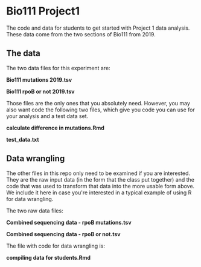 # Bio111 Project1
The code and data for students to get started with Project 1 data analysis.
These data come from the two sections of Bio111 from 2019.

## The data

The two data files for this experiment are:

**Bio111 mutations 2019.tsv**

**Bio111 rpoB or not 2019.tsv**

Those files are the only ones that you absolutely need. However, you may also want code the following two files, which give you code you can use for your analysis and a test data set. 

**calculate difference in mutations.Rmd**

**test_data.txt**

## Data wrangling

The other files in this repo only need to be examined if you are interested. They are the raw input data (in the form that the class put together) and the code that was used to transform that data into the more usable form above. We include it here in case you're interested in a typical example of using R for data wrangling.

The two raw data files:

**Combined sequencing data - rpoB mutations.tsv**

**Combined sequencing data - rpoB or not.tsv**

The file with code for data wrangling is:

**compiling data for students.Rmd**
